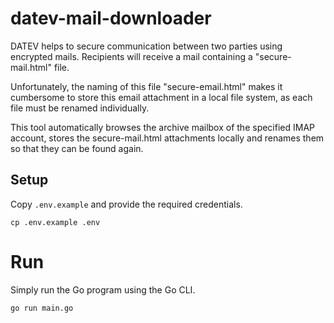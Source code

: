 # datev-mail-downloader

DATEV helps to secure communication between two parties using encrypted mails. Recipients will receive a mail containing a "secure-mail.html" file.

Unfortunately, the naming of this file "secure-email.html" makes it cumbersome to store this email attachment in a local file system, as each file must be renamed individually.

This tool automatically browses the archive mailbox of the specified IMAP account, stores the secure-mail.html attachments locally and renames them so that they can be found again.

## Setup

Copy `.env.example` and provide the required credentials.

```shell
cp .env.example .env
```

# Run

Simply run the Go program using the Go CLI.

```shell
go run main.go
```
